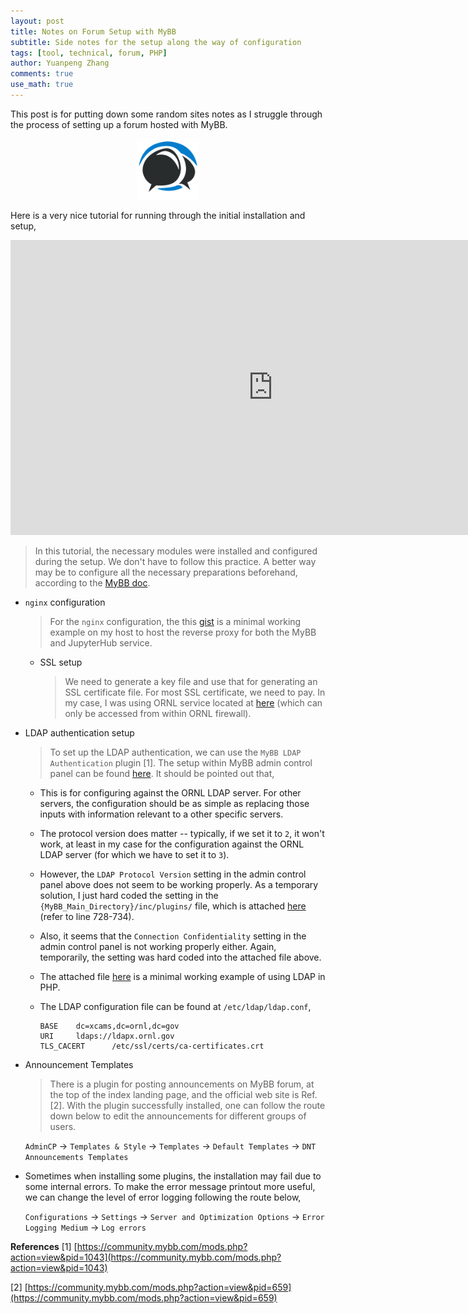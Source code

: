 ```yaml
---
layout: post
title: Notes on Forum Setup with MyBB
subtitle: Side notes for the setup along the way of configuration
tags: [tool, technical, forum, PHP]
author: Yuanpeng Zhang
comments: true
use_math: true
---
```


This post is for putting down some random sites notes as I struggle through the
process of setting up a forum hosted with MyBB.

<p align='center'>
<img src="/assets/img/posts/mybb.png"
   style="border:none;"
   width="100"
   alt="mybb"
   title="mybb" />
</p>

Here is a very nice tutorial for running through the initial installation and
setup,

<iframe width="840" height="472" src="https://www.youtube.com/embed/0Solyc0Jwgo" title="YouTube video player" frameborder="0" allow="accelerometer; autoplay; clipboard-write; encrypted-media; gyroscope; picture-in-picture; web-share" allowfullscreen></iframe>

> In this tutorial, the necessary modules were installed and configured during the
setup. We don't have to follow this practice. A better way may be to configure
all the necessary preparations beforehand, according to the [MyBB doc](https://docs.mybb.com/1.8/install/).

- `nginx` configuration

    > For the `nginx` configuration, the this [gist](https://gist.github.com/Kvieta1990/57887cf7d9e828dca382ce02ef1bb890) is a minimal
    working example on my host to host the reverse proxy for both the MyBB and JupyterHub service.

    - SSL setup

        > We need to generate a key file and use that for generating an SSL certificate file. For most SSL certificate, we
        need to pay. In my case, I was using ORNL service located at [here](https://certmanager.ornl.gov/index.php) (which
        can only be accessed from within ORNL firewall).

- LDAP authentication setup

    > To set up the LDAP authentication, we can use the `MyBB LDAP Authentication`
    plugin [1]. The setup within MyBB admin control panel can be found <a href="/assets/img/posts/mybb_ldap_plugin_config.png" target="_blank">here</a>.
    It should be pointed out that,

    - This is for configuring against the ORNL LDAP server. For other servers, the configuration should be as simple as
    replacing those inputs with information relevant to a other specific servers.

    - The protocol version does matter -- typically, if we set it to `2`, it won't work, at least in my case for
    the configuration against the ORNL LDAP server (for which we have to set it to `3`).

    - However, the `LDAP Protocol Version` setting in the admin control panel above does not seem to be working properly.
    As a temporary solution, I just hard coded the setting in the `{MyBB_Main_Directory}/inc/plugins/` file, which is
    attached <a href="/assets/files/mybbldap.php" target="_blank">here</a> (refer to line 728-734).

    - Also, it seems that the `Connection Confidentiality` setting in the admin control panel is not working properly
    either. Again, temporarily, the setting was hard coded into the attached file above.

    - The attached file <a href="/assets/files/index.php" target="_blank">here</a> is a minimal working example of using LDAP in PHP.

    - The LDAP configuration file can be found at `/etc/ldap/ldap.conf`,

        ```
        BASE    dc=xcams,dc=ornl,dc=gov
        URI     ldaps://ldapx.ornl.gov
        TLS_CACERT      /etc/ssl/certs/ca-certificates.crt
        ```
- Announcement Templates

    > There is a plugin for posting announcements on MyBB forum, at the top of
    the index landing page, and the official web site is Ref. [2]. With the
    plugin successfully installed, one can follow the route down below to edit
    the announcements for different groups of users.

    `AdminCP` -> `Templates & Style` -> `Templates` -> `Default Templates` ->
    `DNT Announcements Templates`

- Sometimes when installing some plugins, the installation may fail due to some
  internal errors. To make the error message printout more useful, we can
  change the level of error logging following the route below,

    `Configurations` -> `Settings` -> `Server and Optimization Options` ->
    `Error Logging Medium` -> `Log errors`


<b>References</b>
[1] [https://community.mybb.com/mods.php?action=view&pid=1043](https://community.mybb.com/mods.php?action=view&pid=1043)

[2] [https://community.mybb.com/mods.php?action=view&pid=659](https://community.mybb.com/mods.php?action=view&pid=659)
